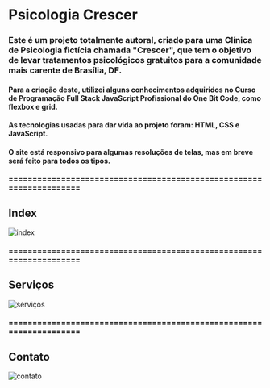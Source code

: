 # Psicologia Crescer

### Este é um projeto totalmente autoral, criado para uma Clínica de Psicologia fictícia chamada "Crescer", que tem o objetivo de levar tratamentos psicológicos gratuitos para a comunidade mais carente de Brasília, DF.

#### Para a criação deste, utilizei alguns conhecimentos adquiridos no Curso de Programação Full Stack JavaScript Profissional do One Bit Code, como flexbox e grid.
#### As tecnologias usadas para dar vida ao projeto foram: HTML, CSS e JavaScript.
#### O site está responsivo para algumas resoluções de telas, mas em breve será feito para todos os tipos.

#### ====================================================================

## Index
![index](https://user-images.githubusercontent.com/104032250/196327639-c345e42c-dde1-4343-ae46-260692a51a4e.PNG)

#### ====================================================================
## Serviços
![serviços](https://user-images.githubusercontent.com/104032250/196327651-232d5e3d-cc16-41df-85cc-d72ff25f797c.PNG)

#### ====================================================================
## Contato
![contato](https://user-images.githubusercontent.com/104032250/196327661-723dc5b3-b4f4-4a41-9eba-fd4a3026b1e0.PNG)

